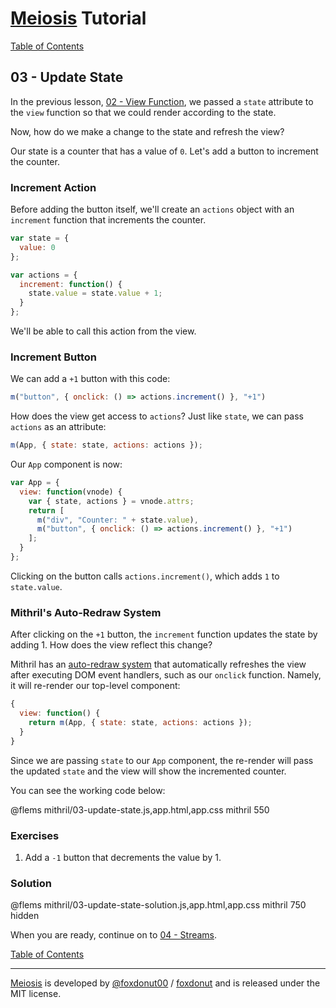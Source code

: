 # [Meiosis](https://meiosis.js.org) Tutorial

[Table of Contents](toc.html)

## 03 - Update State

In the previous lesson, [02 - View Function](02-view-function-mithril.html), we passed a `state`
attribute to the `view` function so that we could render according to the state.

Now, how do we make a change to the state and refresh the view?

Our state is a counter that has a value of `0`. Let's add a button to increment the counter.

### Increment Action

Before adding the button itself, we'll create an `actions` object with an `increment` function
that increments the counter.

```javascript
var state = {
  value: 0
};

var actions = {
  increment: function() {
    state.value = state.value + 1;
  }
};
```

We'll be able to call this action from the view.

### Increment Button

We can add a `+1` button with this code:

```js
m("button", { onclick: () => actions.increment() }, "+1")
```

How does the view get access to `actions`? Just like `state`, we can pass `actions` as an
attribute:

```javascript
m(App, { state: state, actions: actions });
```

Our `App` component is now:

```javascript
var App = {
  view: function(vnode) {
    var { state, actions } = vnode.attrs;
    return [
      m("div", "Counter: " + state.value),
      m("button", { onclick: () => actions.increment() }, "+1")
    ];
  }
};
```

Clicking on the button calls `actions.increment()`, which adds `1` to `state.value`.

### Mithril's Auto-Redraw System

After clicking on the `+1` button, the `increment` function updates the state by adding 1. How
does the view reflect this change?

Mithril has an [auto-redraw system](https://mithril.js.org/autoredraw.html) that automatically
refreshes the view after executing DOM event handlers, such as our `onclick` function. Namely,
it will re-render our top-level component:

```javascript
{
  view: function() {
    return m(App, { state: state, actions: actions });
  }
}
```

Since we are passing `state` to our `App` component, the re-render will pass the updated `state`
and the view will show the incremented counter.

You can see the working code below:

@flems mithril/03-update-state.js,app.html,app.css mithril 550

### Exercises

1. Add a `-1` button that decrements the value by 1.

### Solution

@flems mithril/03-update-state-solution.js,app.html,app.css mithril 750 hidden

When you are ready, continue on to [04 - Streams](04-streams-mithril.html).

[Table of Contents](toc.html)

-----

[Meiosis](https://meiosis.js.org) is developed by [@foxdonut00](http://twitter.com/foxdonut00) / [foxdonut](https://github.com/foxdonut) and is released under the MIT license.

